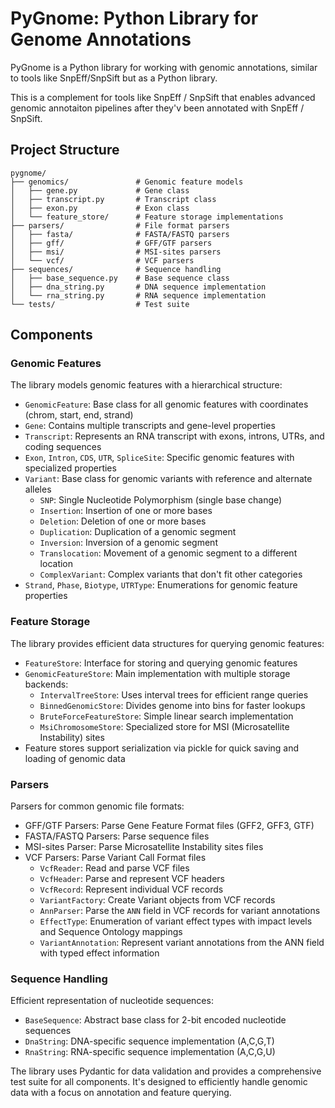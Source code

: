 # PyGnome: Python Library for Genome Annotations

PyGnome is a Python library for working with genomic annotations, similar to tools like SnpEff/SnpSift but as a Python library.

This is a complement for tools like SnpEff / SnpSift that enables advanced genomic annotaiton pipelines after they'v been annotated with SnpEff / SnpSift.


## Project Structure

```
pygnome/
├── genomics/               # Genomic feature models
│   ├── gene.py             # Gene class
│   ├── transcript.py       # Transcript class
│   ├── exon.py             # Exon class
│   └── feature_store/      # Feature storage implementations
├── parsers/                # File format parsers
│   ├── fasta/              # FASTA/FASTQ parsers
│   ├── gff/                # GFF/GTF parsers
│   ├── msi/                # MSI-sites parsers
│   └── vcf/                # VCF parsers
├── sequences/              # Sequence handling
│   ├── base_sequence.py    # Base sequence class
│   ├── dna_string.py       # DNA sequence implementation
│   └── rna_string.py       # RNA sequence implementation
└── tests/                  # Test suite
```

## Components

### Genomic Features
The library models genomic features with a hierarchical structure:

- `GenomicFeature`: Base class for all genomic features with coordinates (chrom, start, end, strand)
- `Gene`: Contains multiple transcripts and gene-level properties
- `Transcript`: Represents an RNA transcript with exons, introns, UTRs, and coding sequences
- `Exon`, `Intron`, `CDS`, `UTR`, `SpliceSite`: Specific genomic features with specialized properties
- `Variant`: Base class for genomic variants with reference and alternate alleles
  - `SNP`: Single Nucleotide Polymorphism (single base change)
  - `Insertion`: Insertion of one or more bases
  - `Deletion`: Deletion of one or more bases
  - `Duplication`: Duplication of a genomic segment
  - `Inversion`: Inversion of a genomic segment
  - `Translocation`: Movement of a genomic segment to a different location
  - `ComplexVariant`: Complex variants that don't fit other categories
- `Strand`, `Phase`, `Biotype`, `UTRType`: Enumerations for genomic feature properties

### Feature Storage
The library provides efficient data structures for querying genomic features:

- `FeatureStore`: Interface for storing and querying genomic features
- `GenomicFeatureStore`: Main implementation with multiple storage backends:
  - `IntervalTreeStore`: Uses interval trees for efficient range queries
  - `BinnedGenomicStore`: Divides genome into bins for faster lookups
  - `BruteForceFeatureStore`: Simple linear search implementation
  - `MsiChromosomeStore`: Specialized store for MSI (Microsatellite Instability) sites
- Feature stores support serialization via pickle for quick saving and loading of genomic data

### Parsers
Parsers for common genomic file formats:

- GFF/GTF Parsers: Parse Gene Feature Format files (GFF2, GFF3, GTF)
- FASTA/FASTQ Parsers: Parse sequence files
- MSI-sites Parser: Parse Microsatellite Instability sites files
- VCF Parsers: Parse Variant Call Format files
  - `VcfReader`: Read and parse VCF files
  - `VcfHeader`: Parse and represent VCF headers
  - `VcfRecord`: Represent individual VCF records
  - `VariantFactory`: Create Variant objects from VCF records
  - `AnnParser`: Parse the `ANN` field in VCF records for variant annotations
  - `EffectType`: Enumeration of variant effect types with impact levels and Sequence Ontology mappings
  - `VariantAnnotation`: Represent variant annotations from the ANN field with typed effect information

### Sequence Handling
Efficient representation of nucleotide sequences:

- `BaseSequence`: Abstract base class for 2-bit encoded nucleotide sequences
- `DnaString`: DNA-specific sequence implementation (A,C,G,T)
- `RnaString`: RNA-specific sequence implementation (A,C,G,U)

The library uses Pydantic for data validation and provides a comprehensive test suite for all components. It's designed to efficiently handle genomic data with a focus on annotation and feature querying.

